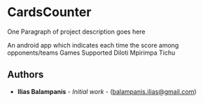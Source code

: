 # CardsCounter

One Paragraph of project description goes here

An android app which indicates each time the score among opponents/teams
Games Supported
Diloti
Mpirimpa
Tichu

## Authors

* **Ilias Balampanis** - *Initial work* - (balampanis.ilias@gmail.com)

